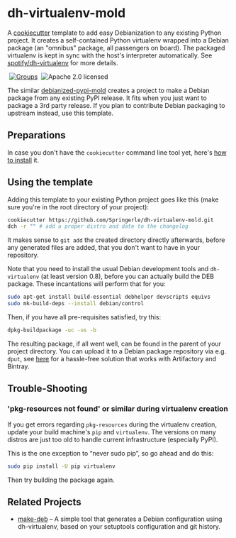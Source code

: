 # dh-virtualenv-mold

A [cookiecutter](http://cookiecutter.readthedocs.io/) template to
add easy Debianization to any existing Python project.
It creates a self-contained Python virtualenv wrapped into a Debian package
(an "omnibus" package, all passengers on board).
The packaged virtualenv is kept in sync with the host's interpreter automatically.
See [spotify/dh-virtualenv](https://github.com/spotify/dh-virtualenv) for more details.

 [![Groups](https://img.shields.io/badge/Google_groups-springerle--users-orange.svg)](https://groups.google.com/forum/#!forum/springerle-users)
 ![Apache 2.0 licensed](http://img.shields.io/badge/license-Apache_2.0-red.svg)

The similar [debianized-pypi-mold](https://github.com/Springerle/debianized-pypi-mold)
creates a project to make a Debian package from any existing PyPI release.
It fits when you just want to package a 3rd party release.
If you plan to contribute Debian packaging to upstream instead, use this template.


## Preparations

In case you don't have the `cookiecutter` command line tool yet, here's
[how to install](https://github.com/Springerle/springerle.github.io#installing-the-cookiecutter-cli) it.


## Using the template

Adding this template to your existing Python project goes like this (make sure
you're in the root directory of your project):

```sh
cookiecutter https://github.com/Springerle/dh-virtualenv-mold.git
dch -r "" # add a proper distro and date to the changelog
```

It makes sense to `git add` the created directory directly afterwards, before any
generated files are added, that you don't want to have in your repository.

Note that you need to install the usual Debian development tools and `dh-virtualenv`
(at least version 0.8), before you can actually build the DEB package.
These incantations will perform that for you:

```sh
sudo apt-get install build-essential debhelper devscripts equivs
sudo mk-build-deps --install debian/control
```

Then, if you have all pre-requisites satisfied, try this:

```sh
dpkg-buildpackage -uc -us -b
```

The resulting package, if all went well, can be found in the parent of your project directory.
You can upload it to a Debian package repository via e.g. `dput`, see
[here](https://github.com/jhermann/artifactory-debian#package-uploading)
for a hassle-free solution that works with Artifactory and Bintray.


## Trouble-Shooting

### 'pkg-resources not found' or similar during virtualenv creation

If you get errors regarding ``pkg-resources`` during the virtualenv creation,
update your build machine's ``pip`` and ``virtualenv``.
The versions on many distros are just too old to handle current infrastructure (especially PyPI).

This is the one exception to “never sudo pip”, so go ahead and do this:

```sh
sudo pip install -U pip virtualenv
```

Then try building the package again.


## Related Projects

 * [make-deb](https://github.com/nylas/make-deb) – A simple tool that generates
   a Debian configuration using dh-virtualenv,
   based on your setuptools configuration and git history.
